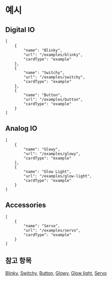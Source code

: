 # 예시

## Digital IO

```codecard
[
    {
        "name": "Blinky",
        "url": "/examples/blinky",
        "cardType": "example"
    },
    {
        "name": "Switchy",
        "url": "/examples/switchy",
        "cardType": "example"
    },
    {
        "name": "Button",
        "url": "/examples/button",
        "cardType": "example"
    }
]
```

## Analog IO

```codecard
[
    {
        "name": "Glowy",
        "url": "/examples/glowy",
        "cardType": "example"
    },
    {
        "name": "Glow Light",
        "url": "/examples/glow-light",
        "cardType": "example"
    }
]
```

## Accessories

```codecard
[
    {
        "name": "Servo",
        "url": "/examples/servo",
        "cardType": "example"
    }
]
```

## 참고 항목

[Blinky](/examples/blinky), [Switchy](/examples/switchy), [Button](/examples/button), [Glowy](/examples/glowy), [Glow light](/examples/glow-light), [Servo](/examples/servo)